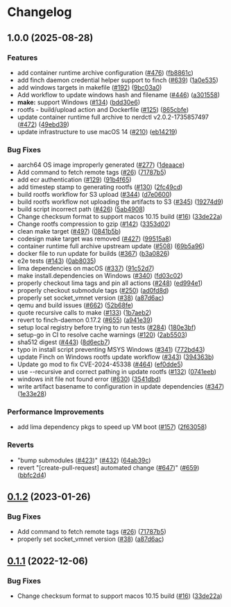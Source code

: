 # Changelog

## 1.0.0 (2025-08-28)


### Features

* add container runtime archive configuration ([#476](https://github.com/coderbirju/finch-core/issues/476)) ([fb8861c](https://github.com/coderbirju/finch-core/commit/fb8861cd1acd7884a2e51a0a37378d885a0d6409))
* add finch daemon credential helper support to finch ([#639](https://github.com/coderbirju/finch-core/issues/639)) ([1a0e535](https://github.com/coderbirju/finch-core/commit/1a0e535da30235f38cda2f9e90435636e3b26e5b))
* add windows targets in makefile ([#192](https://github.com/coderbirju/finch-core/issues/192)) ([9bc03a0](https://github.com/coderbirju/finch-core/commit/9bc03a08cf312f99077cad1be30efeca6b69748c))
* Add workflow to update windows hash and filename ([#446](https://github.com/coderbirju/finch-core/issues/446)) ([a301558](https://github.com/coderbirju/finch-core/commit/a301558b6da0768b68af0be941d966c0e4e57169))
* **make:** support Windows ([#134](https://github.com/coderbirju/finch-core/issues/134)) ([bdd30e6](https://github.com/coderbirju/finch-core/commit/bdd30e63c7fa5e1fd1b977d6b1dfb014958b6a19))
* rootfs - build/upload action and Dockerfile ([#125](https://github.com/coderbirju/finch-core/issues/125)) ([865cbfe](https://github.com/coderbirju/finch-core/commit/865cbfeff9c8ba5e0b67b03910c5dcec894f3913))
* update container runtime full archive to nerdctl v2.0.2-1735857497 ([#472](https://github.com/coderbirju/finch-core/issues/472)) ([49ebd39](https://github.com/coderbirju/finch-core/commit/49ebd39b0846f77f4f6db597d59a215b60578998))
* update infrastructure to use macOS 14 ([#210](https://github.com/coderbirju/finch-core/issues/210)) ([eb14219](https://github.com/coderbirju/finch-core/commit/eb14219b382bd1233ca6261e782fd4ecf2c1f08a))


### Bug Fixes

* aarch64 OS image improperly generated ([#277](https://github.com/coderbirju/finch-core/issues/277)) ([1deaace](https://github.com/coderbirju/finch-core/commit/1deaace0fd93bf38ad9012992bf7563c098f8c0f))
* Add command to fetch remote tags ([#26](https://github.com/coderbirju/finch-core/issues/26)) ([71787b5](https://github.com/coderbirju/finch-core/commit/71787b5399db4881855ee660c2888eb1d10acd9d))
* add ecr authentication ([#129](https://github.com/coderbirju/finch-core/issues/129)) ([91b4f65](https://github.com/coderbirju/finch-core/commit/91b4f65235ec2ef7e09db17acdeadb7eaf5e652f))
* add timestep stamp to generating rootfs ([#130](https://github.com/coderbirju/finch-core/issues/130)) ([2fc49cd](https://github.com/coderbirju/finch-core/commit/2fc49cd7451e3825a823417f87fff9a6a71a0d02))
* build rootfs workflow for S3 upload ([#344](https://github.com/coderbirju/finch-core/issues/344)) ([d7e0600](https://github.com/coderbirju/finch-core/commit/d7e060055b10ba47807ca278c207f4ef3efdec6c))
* build rootfs workflow not uploading the artifacts to S3 ([#345](https://github.com/coderbirju/finch-core/issues/345)) ([19274d9](https://github.com/coderbirju/finch-core/commit/19274d91ed7e2982371bde9ceea7357568326f45))
* build script incorrect path ([#426](https://github.com/coderbirju/finch-core/issues/426)) ([5ab4908](https://github.com/coderbirju/finch-core/commit/5ab4908db325dca6557ab7971ad9f81a66155f6f))
* Change checksum format to support macos 10.15 build ([#16](https://github.com/coderbirju/finch-core/issues/16)) ([33de22a](https://github.com/coderbirju/finch-core/commit/33de22a9cfe1c847f0513711b813a8dd739df849))
* Change rootfs compression to gzip ([#142](https://github.com/coderbirju/finch-core/issues/142)) ([3353d02](https://github.com/coderbirju/finch-core/commit/3353d029bebcd6af38d3a6a549350eeca633691a))
* clean make target ([#497](https://github.com/coderbirju/finch-core/issues/497)) ([0841b5b](https://github.com/coderbirju/finch-core/commit/0841b5bdc7947b48c43b97fcedd7161284cfb649))
* codesign make target was removed ([#427](https://github.com/coderbirju/finch-core/issues/427)) ([99515a8](https://github.com/coderbirju/finch-core/commit/99515a8d73262c4e2090964d58f3882661052be1))
* container runtime full archive upstream update ([#508](https://github.com/coderbirju/finch-core/issues/508)) ([69b5a96](https://github.com/coderbirju/finch-core/commit/69b5a960c7a8612cf3d26b275dbc881f17681d9d))
* docker file to run update for builds ([#367](https://github.com/coderbirju/finch-core/issues/367)) ([b3a0826](https://github.com/coderbirju/finch-core/commit/b3a0826b617f4c3bb9b92c5ad13c7d423db8798f))
* e2e tests ([#143](https://github.com/coderbirju/finch-core/issues/143)) ([0ab8035](https://github.com/coderbirju/finch-core/commit/0ab8035a44b2cd99c7668a0cf8739f848153d07b))
* lima dependencies on macOS ([#337](https://github.com/coderbirju/finch-core/issues/337)) ([91c52d7](https://github.com/coderbirju/finch-core/commit/91c52d70a32789143103070d65b87cb1c59f05e5))
* make install.dependencies on Windows ([#340](https://github.com/coderbirju/finch-core/issues/340)) ([fd03c02](https://github.com/coderbirju/finch-core/commit/fd03c02b85908b89edda6cad8334e311c3cca115))
* properly checkout lima tags and pin all actions ([#248](https://github.com/coderbirju/finch-core/issues/248)) ([ed994e1](https://github.com/coderbirju/finch-core/commit/ed994e1ad3f73d5db38a82814d7d768dd1db5ad2))
* properly checkout submodule tags ([#250](https://github.com/coderbirju/finch-core/issues/250)) ([ad0fd8d](https://github.com/coderbirju/finch-core/commit/ad0fd8d5aa411170fdad74e8ea7e3330762b1724))
* properly set socket_vmnet version ([#38](https://github.com/coderbirju/finch-core/issues/38)) ([a87d6ac](https://github.com/coderbirju/finch-core/commit/a87d6ac36ca502bece808e5a5eb7355c84d027d1))
* qemu and build issues ([#662](https://github.com/coderbirju/finch-core/issues/662)) ([52b68fe](https://github.com/coderbirju/finch-core/commit/52b68feb6b619597b8b3f0177eee517477f5e2a0))
* quote recursive calls to make ([#133](https://github.com/coderbirju/finch-core/issues/133)) ([1b7aeb2](https://github.com/coderbirju/finch-core/commit/1b7aeb2a8e168db640c89dc8dbcd1642efba501a))
* revert to finch-daemon 0.17.2 ([#655](https://github.com/coderbirju/finch-core/issues/655)) ([a941e39](https://github.com/coderbirju/finch-core/commit/a941e39d970d12f50428615ffa04bf0d3f0dffc9))
* setup local registry before trying to run tests ([#284](https://github.com/coderbirju/finch-core/issues/284)) ([180e3bf](https://github.com/coderbirju/finch-core/commit/180e3bfc13fcb17227db634b07c149c991fc5256))
* setup-go in CI to resolve cache warnings ([#120](https://github.com/coderbirju/finch-core/issues/120)) ([2ab5503](https://github.com/coderbirju/finch-core/commit/2ab550381e8a06654138d8d60e210f18e806b69e))
* sha512 digest ([#443](https://github.com/coderbirju/finch-core/issues/443)) ([8d6ecb7](https://github.com/coderbirju/finch-core/commit/8d6ecb7f65cdad7487069cf35cf6d173c40461c1))
* typo in install script preventing MSYS Windows ([#341](https://github.com/coderbirju/finch-core/issues/341)) ([772bd43](https://github.com/coderbirju/finch-core/commit/772bd430d58b907239a92c09ed8d94ef7790a827))
* update Finch on Windows rootfs update workflow ([#343](https://github.com/coderbirju/finch-core/issues/343)) ([394363b](https://github.com/coderbirju/finch-core/commit/394363b70c094b3fba3d9856703ecc76d6626749))
* Update go mod to fix CVE-2024-45338 ([#464](https://github.com/coderbirju/finch-core/issues/464)) ([ef0dde5](https://github.com/coderbirju/finch-core/commit/ef0dde5214ded5674c37f4552787e7b86b5db6aa))
* use --recursive and correct pathing in update rootfs ([#132](https://github.com/coderbirju/finch-core/issues/132)) ([0741eeb](https://github.com/coderbirju/finch-core/commit/0741eeb9ea5a5fc7393b52ef5635ef69cf42af97))
* windows init file not found error ([#630](https://github.com/coderbirju/finch-core/issues/630)) ([3541dbd](https://github.com/coderbirju/finch-core/commit/3541dbdcedc1fd1f0ae04d4ca366af899af987f1))
* write artifact basename to configuration in update dependencies ([#347](https://github.com/coderbirju/finch-core/issues/347)) ([1e33e28](https://github.com/coderbirju/finch-core/commit/1e33e286fc7130711a3c8c299db806e97adba419))


### Performance Improvements

* add lima dependency pkgs to speed up VM boot ([#157](https://github.com/coderbirju/finch-core/issues/157)) ([2f63058](https://github.com/coderbirju/finch-core/commit/2f63058f4d0340eaa584216e189e16f915565c3f))


### Reverts

* "bump submodules ([#423](https://github.com/coderbirju/finch-core/issues/423))" ([#432](https://github.com/coderbirju/finch-core/issues/432)) ([64ab39c](https://github.com/coderbirju/finch-core/commit/64ab39c235dc7c555f5b9f6c779a233f402aed43))
* revert "[create-pull-request] automated change ([#647](https://github.com/coderbirju/finch-core/issues/647))" ([#659](https://github.com/coderbirju/finch-core/issues/659)) ([bbfc2d4](https://github.com/coderbirju/finch-core/commit/bbfc2d4bc9bd092e5bd1fb65cba64812748a1d24))

## [0.1.2](https://github.com/runfinch/finch-core/compare/v0.1.1...v0.1.2) (2023-01-26)


### Bug Fixes

* Add command to fetch remote tags ([#26](https://github.com/runfinch/finch-core/issues/26)) ([71787b5](https://github.com/runfinch/finch-core/commit/71787b5399db4881855ee660c2888eb1d10acd9d))
* properly set socket_vmnet version ([#38](https://github.com/runfinch/finch-core/issues/38)) ([a87d6ac](https://github.com/runfinch/finch-core/commit/a87d6ac36ca502bece808e5a5eb7355c84d027d1))

## [0.1.1](https://github.com/runfinch/finch-core/compare/v0.1.0...v0.1.1) (2022-12-06)


### Bug Fixes

* Change checksum format to support macos 10.15 build ([#16](https://github.com/runfinch/finch-core/issues/16)) ([33de22a](https://github.com/runfinch/finch-core/commit/33de22a9cfe1c847f0513711b813a8dd739df849))
